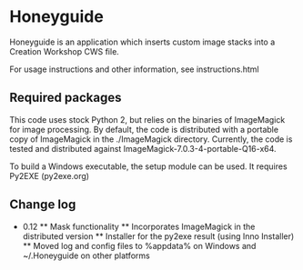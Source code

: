 # Honeyguide
Honeyguide is an application which inserts custom image stacks into a Creation Workshop CWS file.

For usage instructions and other information, see instructions.html

## Required packages
This code uses stock Python 2, but relies on the binaries of ImageMagick for image processing. By default, the code
is distributed with a portable copy of ImageMagick in the ./ImageMagick directory. Currently, the code is tested
and distributed against ImageMagick-7.0.3-4-portable-Q16-x64.

To build a Windows executable, the setup module can be used. It requires Py2EXE (py2exe.org)

## Change log
* 0.12
** Mask functionality
** Incorporates ImageMagick in the distributed version
** Installer for the py2exe result (using Inno Installer)
** Moved log and config files to %appdata% on Windows and ~/.Honeyguide on other platforms